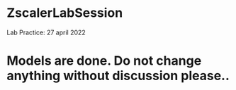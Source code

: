 # ZscalerLabSession
Lab Practice: 27 april 2022

# Models are done. Do not change anything without discussion please..
